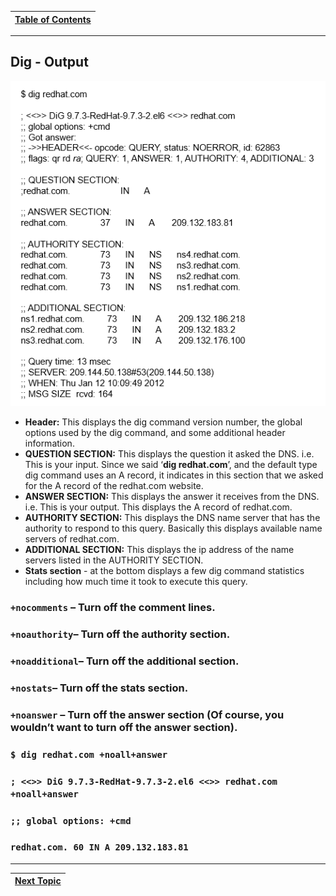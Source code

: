 |[Table of Contents](/00-Table-of-Contents.md)|
|---|

---

## Dig - Output

![](/assets/dig1.PNG)

* **Header:** This displays the dig command version number, the global options used by the dig command, and some additional header information.
* **QUESTION SECTION:** This displays the question it asked the DNS. i.e. This is your input. Since we said ‘**dig redhat.com**’, and the default type dig command uses an A record, it indicates in this section that we asked for the A record of the redhat.com website.
* **ANSWER SECTION:** This displays the answer it receives from the DNS. i.e. This is your output. This displays the A record of redhat.com.
* **AUTHORITY SECTION:** This displays the DNS name server that has the authority to respond to this query. Basically this displays available name servers of redhat.com.
* **ADDITIONAL SECTION:** This displays the ip address of the name servers listed in the AUTHORITY SECTION.
* **Stats section**  - at the bottom displays a few dig command statistics including how much time it took to execute this query.

### `+nocomments` – Turn off the comment lines.

### `+noauthority`– Turn off the authority section.

### `+noadditional`– Turn off the additional section.

### `+nostats`– Turn off the stats section.

### `+noanswer` – Turn off the answer section \(Of course, you wouldn’t want to turn off the answer section\).

### `$ dig redhat.com +noall+answer`

### `; <<>> DiG 9.7.3-RedHat-9.7.3-2.el6 <<>> redhat.com +noall+answer`

### `;; global options: +cmd`

### `redhat.com. 60 IN A 209.132.183.81`

---

|[Next Topic](/07-osi-layer-7/intro-to-http.md)|
|---|
